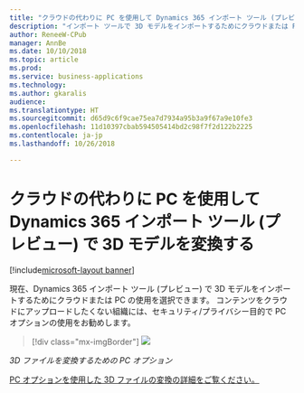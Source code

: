 ```yaml
---
title: "クラウドの代わりに PC を使用して Dynamics 365 インポート ツール (プレビュー) で 3D モデルを変換する"
description: "インポート ツールで 3D モデルをインポートするためにクラウドまたは PC を選択します。"
author: ReneeW-CPub
manager: AnnBe
ms.date: 10/10/2018
ms.topic: article
ms.prod: 
ms.service: business-applications
ms.technology: 
ms.author: gkaralis
audience: 
ms.translationtype: HT
ms.sourcegitcommit: d65d9c6f9cae75ea7d7934a95b3a9f67a9e10fe3
ms.openlocfilehash: 11d10397cbab594505414bd2c98f7f2d122b2225
ms.contentlocale: ja-jp
ms.lasthandoff: 10/26/2018

---
```


# <a name="use-your-pc-instead-of-the-cloud-to-convert-3d-models-in-dynamics-365-import-tool-preview"></a>クラウドの代わりに PC を使用して Dynamics 365 インポート ツール (プレビュー) で 3D モデルを変換する

[!include[microsoft-layout banner](../includes/microsoft-layout.md)]

現在、Dynamics 365 インポート ツール (プレビュー) で 3D モデルをインポートするためにクラウドまたは PC の使用を選択できます。 コンテンツをクラウドにアップロードしたくない組織には、セキュリティ/プライバシー目的で PC オプションの使用をお勧めします。

> [!div class="mx-imgBorder"]
> ![](media/layout-pc.png)

<!--
> ![](media/e4297facdc8705a177df052d06b761e5.png)
-->

*3D ファイルを変換するための PC オプション*

[PC オプションを使用した 3D ファイルの変換の詳細をご覧ください。](https://docs.microsoft.com/dynamics365/mixed-reality/layout/user-guide)


